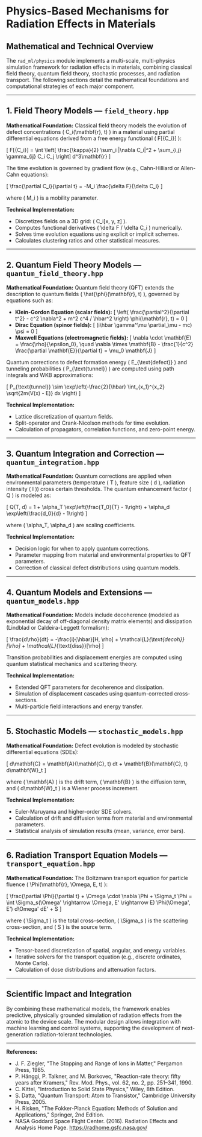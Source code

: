 # Physics-Based Mechanisms for Radiation Effects in Materials

## Mathematical and Technical Overview

The `rad_ml/physics` module implements a multi-scale, multi-physics simulation framework for radiation effects in materials, combining classical field theory, quantum field theory, stochastic processes, and radiation transport. The following sections detail the mathematical foundations and computational strategies of each major component.

---

## 1. Field Theory Models — `field_theory.hpp`

**Mathematical Foundation:**
Classical field theory models the evolution of defect concentrations \( C_i(\mathbf{r}, t) \) in a material using partial differential equations derived from a free energy functional \( F[\{C_i\}] \):

\[
F[\{C_i\}] = \int \left[ \frac{\kappa}{2} \sum_i |\nabla C_i|^2 + \sum_{i,j} \gamma_{ij} C_i C_j \right] d^3\mathbf{r}
\]

The time evolution is governed by gradient flow (e.g., Cahn-Hilliard or Allen-Cahn equations):

\[
\frac{\partial C_i}{\partial t} = -M_i \frac{\delta F}{\delta C_i}
\]

where \( M_i \) is a mobility parameter.

**Technical Implementation:**
- Discretizes fields on a 3D grid: \( C_i[x, y, z] \).
- Computes functional derivatives \( \delta F / \delta C_i \) numerically.
- Solves time evolution equations using explicit or implicit schemes.
- Calculates clustering ratios and other statistical measures.

---

## 2. Quantum Field Theory Models — `quantum_field_theory.hpp`

**Mathematical Foundation:**
Quantum field theory (QFT) extends the description to quantum fields \( \hat{\phi}(\mathbf{r}, t) \), governed by equations such as:

- **Klein-Gordon Equation (scalar fields):**
  \[
  \left( \frac{\partial^2}{\partial t^2} - c^2 \nabla^2 + m^2 c^4 / \hbar^2 \right) \phi(\mathbf{r}, t) = 0
  \]
- **Dirac Equation (spinor fields):**
  \[
  (i\hbar \gamma^\mu \partial_\mu - mc) \psi = 0
  \]
- **Maxwell Equations (electromagnetic fields):**
  \[
  \nabla \cdot \mathbf{E} = \frac{\rho}{\epsilon_0}, \quad \nabla \times \mathbf{B} - \frac{1}{c^2} \frac{\partial \mathbf{E}}{\partial t} = \mu_0 \mathbf{J}
  \]

Quantum corrections to defect formation energy \( E_{\text{defect}} \) and tunneling probabilities \( P_{\text{tunnel}} \) are computed using path integrals and WKB approximations:

\[
P_{\text{tunnel}} \sim \exp\left(-\frac{2}{\hbar} \int_{x_1}^{x_2} \sqrt{2m(V(x) - E)} dx \right)
\]

**Technical Implementation:**
- Lattice discretization of quantum fields.
- Split-operator and Crank-Nicolson methods for time evolution.
- Calculation of propagators, correlation functions, and zero-point energy.

---

## 3. Quantum Integration and Correction — `quantum_integration.hpp`

**Mathematical Foundation:**
Quantum corrections are applied when environmental parameters (temperature \( T \), feature size \( d \), radiation intensity \( I \)) cross certain thresholds. The quantum enhancement factor \( Q \) is modeled as:

\[
Q(T, d) = 1 + \alpha_T \exp\left(\frac{T_0}{T} - 1\right) + \alpha_d \exp\left(\frac{d_0}{d} - 1\right)
\]

where \( \alpha_T, \alpha_d \) are scaling coefficients.

**Technical Implementation:**
- Decision logic for when to apply quantum corrections.
- Parameter mapping from material and environmental properties to QFT parameters.
- Correction of classical defect distributions using quantum models.

---

## 4. Quantum Models and Extensions — `quantum_models.hpp`

**Mathematical Foundation:**
Models include decoherence (modeled as exponential decay of off-diagonal density matrix elements) and dissipation (Lindblad or Caldeira-Leggett formalism):

\[
\frac{d\rho}{dt} = -\frac{i}{\hbar}[H, \rho] + \mathcal{L}_{\text{decoh}}[\rho] + \mathcal{L}_{\text{diss}}[\rho]
\]

Transition probabilities and displacement energies are computed using quantum statistical mechanics and scattering theory.

**Technical Implementation:**
- Extended QFT parameters for decoherence and dissipation.
- Simulation of displacement cascades using quantum-corrected cross-sections.
- Multi-particle field interactions and energy transfer.

---

## 5. Stochastic Models — `stochastic_models.hpp`

**Mathematical Foundation:**
Defect evolution is modeled by stochastic differential equations (SDEs):

\[
d\mathbf{C} = \mathbf{A}(\mathbf{C}, t) dt + \mathbf{B}(\mathbf{C}, t) d\mathbf{W}_t
\]

where \( \mathbf{A} \) is the drift term, \( \mathbf{B} \) is the diffusion term, and \( d\mathbf{W}_t \) is a Wiener process increment.

**Technical Implementation:**
- Euler-Maruyama and higher-order SDE solvers.
- Calculation of drift and diffusion terms from material and environmental parameters.
- Statistical analysis of simulation results (mean, variance, error bars).

---

## 6. Radiation Transport Equation Models — `transport_equation.hpp`

**Mathematical Foundation:**
The Boltzmann transport equation for particle fluence \( \Phi(\mathbf{r}, \Omega, E, t) \):

\[
\frac{\partial \Phi}{\partial t} + \Omega \cdot \nabla \Phi + \Sigma_t \Phi = \int \Sigma_s(\Omega' \rightarrow \Omega, E' \rightarrow E) \Phi(\Omega', E') d\Omega' dE' + S
\]

where \( \Sigma_t \) is the total cross-section, \( \Sigma_s \) is the scattering cross-section, and \( S \) is the source term.

**Technical Implementation:**
- Tensor-based discretization of spatial, angular, and energy variables.
- Iterative solvers for the transport equation (e.g., discrete ordinates, Monte Carlo).
- Calculation of dose distributions and attenuation factors.

---

## Scientific Impact and Integration

By combining these mathematical models, the framework enables predictive, physically grounded simulation of radiation effects from the atomic to the device scale. The modular design allows integration with machine learning and control systems, supporting the development of next-generation radiation-tolerant technologies.

---

**References:**
- J. F. Ziegler, "The Stopping and Range of Ions in Matter," Pergamon Press, 1985.
- P. Hänggi, P. Talkner, and M. Borkovec, "Reaction-rate theory: fifty years after Kramers," Rev. Mod. Phys., vol. 62, no. 2, pp. 251–341, 1990.
- C. Kittel, "Introduction to Solid State Physics," Wiley, 8th Edition.
- S. Datta, "Quantum Transport: Atom to Transistor," Cambridge University Press, 2005.
- H. Risken, "The Fokker-Planck Equation: Methods of Solution and Applications," Springer, 2nd Edition.
- NASA Goddard Space Flight Center. (2016). Radiation Effects and Analysis Home Page. https://radhome.gsfc.nasa.gov/
